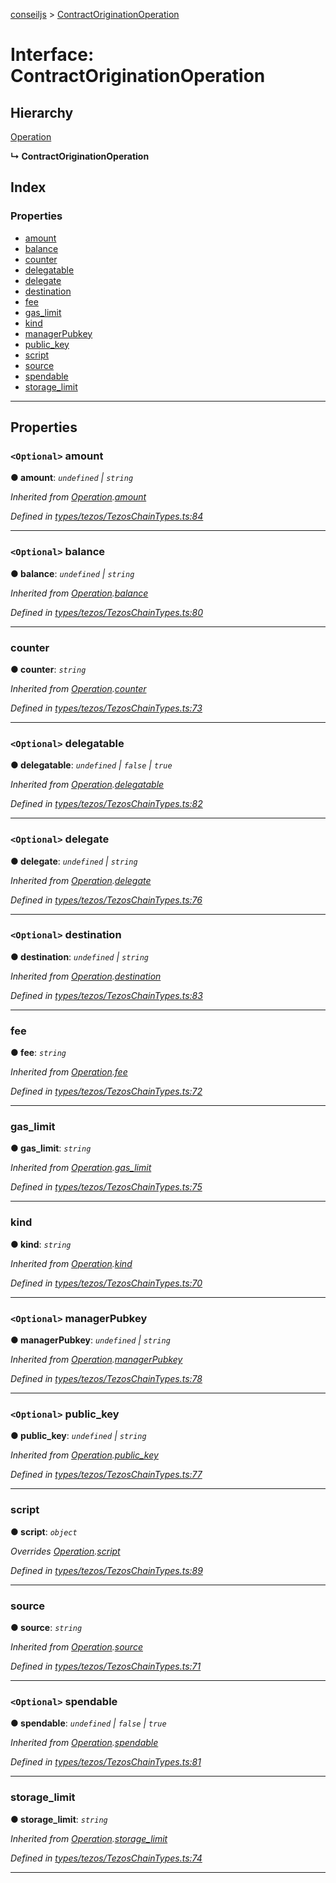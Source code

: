 [conseiljs](../README.md) > [ContractOriginationOperation](../interfaces/contractoriginationoperation.md)

# Interface: ContractOriginationOperation

## Hierarchy

 [Operation](operation.md)

**↳ ContractOriginationOperation**

## Index

### Properties

* [amount](contractoriginationoperation.md#amount)
* [balance](contractoriginationoperation.md#balance)
* [counter](contractoriginationoperation.md#counter)
* [delegatable](contractoriginationoperation.md#delegatable)
* [delegate](contractoriginationoperation.md#delegate)
* [destination](contractoriginationoperation.md#destination)
* [fee](contractoriginationoperation.md#fee)
* [gas_limit](contractoriginationoperation.md#gas_limit)
* [kind](contractoriginationoperation.md#kind)
* [managerPubkey](contractoriginationoperation.md#managerpubkey)
* [public_key](contractoriginationoperation.md#public_key)
* [script](contractoriginationoperation.md#script)
* [source](contractoriginationoperation.md#source)
* [spendable](contractoriginationoperation.md#spendable)
* [storage_limit](contractoriginationoperation.md#storage_limit)

---

## Properties

<a id="amount"></a>

### `<Optional>` amount

**● amount**: *`undefined` \| `string`*

*Inherited from [Operation](operation.md).[amount](operation.md#amount)*

*Defined in [types/tezos/TezosChainTypes.ts:84](https://github.com/Cryptonomic/ConseilJS/blob/6ee1a2c/src/types/tezos/TezosChainTypes.ts#L84)*

___
<a id="balance"></a>

### `<Optional>` balance

**● balance**: *`undefined` \| `string`*

*Inherited from [Operation](operation.md).[balance](operation.md#balance)*

*Defined in [types/tezos/TezosChainTypes.ts:80](https://github.com/Cryptonomic/ConseilJS/blob/6ee1a2c/src/types/tezos/TezosChainTypes.ts#L80)*

___
<a id="counter"></a>

###  counter

**● counter**: *`string`*

*Inherited from [Operation](operation.md).[counter](operation.md#counter)*

*Defined in [types/tezos/TezosChainTypes.ts:73](https://github.com/Cryptonomic/ConseilJS/blob/6ee1a2c/src/types/tezos/TezosChainTypes.ts#L73)*

___
<a id="delegatable"></a>

### `<Optional>` delegatable

**● delegatable**: *`undefined` \| `false` \| `true`*

*Inherited from [Operation](operation.md).[delegatable](operation.md#delegatable)*

*Defined in [types/tezos/TezosChainTypes.ts:82](https://github.com/Cryptonomic/ConseilJS/blob/6ee1a2c/src/types/tezos/TezosChainTypes.ts#L82)*

___
<a id="delegate"></a>

### `<Optional>` delegate

**● delegate**: *`undefined` \| `string`*

*Inherited from [Operation](operation.md).[delegate](operation.md#delegate)*

*Defined in [types/tezos/TezosChainTypes.ts:76](https://github.com/Cryptonomic/ConseilJS/blob/6ee1a2c/src/types/tezos/TezosChainTypes.ts#L76)*

___
<a id="destination"></a>

### `<Optional>` destination

**● destination**: *`undefined` \| `string`*

*Inherited from [Operation](operation.md).[destination](operation.md#destination)*

*Defined in [types/tezos/TezosChainTypes.ts:83](https://github.com/Cryptonomic/ConseilJS/blob/6ee1a2c/src/types/tezos/TezosChainTypes.ts#L83)*

___
<a id="fee"></a>

###  fee

**● fee**: *`string`*

*Inherited from [Operation](operation.md).[fee](operation.md#fee)*

*Defined in [types/tezos/TezosChainTypes.ts:72](https://github.com/Cryptonomic/ConseilJS/blob/6ee1a2c/src/types/tezos/TezosChainTypes.ts#L72)*

___
<a id="gas_limit"></a>

###  gas_limit

**● gas_limit**: *`string`*

*Inherited from [Operation](operation.md).[gas_limit](operation.md#gas_limit)*

*Defined in [types/tezos/TezosChainTypes.ts:75](https://github.com/Cryptonomic/ConseilJS/blob/6ee1a2c/src/types/tezos/TezosChainTypes.ts#L75)*

___
<a id="kind"></a>

###  kind

**● kind**: *`string`*

*Inherited from [Operation](operation.md).[kind](operation.md#kind)*

*Defined in [types/tezos/TezosChainTypes.ts:70](https://github.com/Cryptonomic/ConseilJS/blob/6ee1a2c/src/types/tezos/TezosChainTypes.ts#L70)*

___
<a id="managerpubkey"></a>

### `<Optional>` managerPubkey

**● managerPubkey**: *`undefined` \| `string`*

*Inherited from [Operation](operation.md).[managerPubkey](operation.md#managerpubkey)*

*Defined in [types/tezos/TezosChainTypes.ts:78](https://github.com/Cryptonomic/ConseilJS/blob/6ee1a2c/src/types/tezos/TezosChainTypes.ts#L78)*

___
<a id="public_key"></a>

### `<Optional>` public_key

**● public_key**: *`undefined` \| `string`*

*Inherited from [Operation](operation.md).[public_key](operation.md#public_key)*

*Defined in [types/tezos/TezosChainTypes.ts:77](https://github.com/Cryptonomic/ConseilJS/blob/6ee1a2c/src/types/tezos/TezosChainTypes.ts#L77)*

___
<a id="script"></a>

###  script

**● script**: *`object`*

*Overrides [Operation](operation.md).[script](operation.md#script)*

*Defined in [types/tezos/TezosChainTypes.ts:89](https://github.com/Cryptonomic/ConseilJS/blob/6ee1a2c/src/types/tezos/TezosChainTypes.ts#L89)*

___
<a id="source"></a>

###  source

**● source**: *`string`*

*Inherited from [Operation](operation.md).[source](operation.md#source)*

*Defined in [types/tezos/TezosChainTypes.ts:71](https://github.com/Cryptonomic/ConseilJS/blob/6ee1a2c/src/types/tezos/TezosChainTypes.ts#L71)*

___
<a id="spendable"></a>

### `<Optional>` spendable

**● spendable**: *`undefined` \| `false` \| `true`*

*Inherited from [Operation](operation.md).[spendable](operation.md#spendable)*

*Defined in [types/tezos/TezosChainTypes.ts:81](https://github.com/Cryptonomic/ConseilJS/blob/6ee1a2c/src/types/tezos/TezosChainTypes.ts#L81)*

___
<a id="storage_limit"></a>

###  storage_limit

**● storage_limit**: *`string`*

*Inherited from [Operation](operation.md).[storage_limit](operation.md#storage_limit)*

*Defined in [types/tezos/TezosChainTypes.ts:74](https://github.com/Cryptonomic/ConseilJS/blob/6ee1a2c/src/types/tezos/TezosChainTypes.ts#L74)*

___

